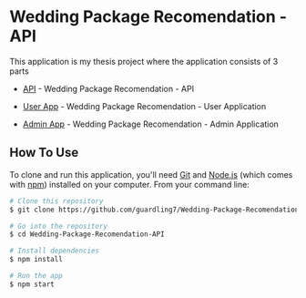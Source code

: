 # Wedding Package Recomendation - API

This application is my thesis project where the application consists of 3 parts 


* [API](https://github.com/guardling7/Wedding-Package-Recomendation-API) - Wedding Package Recomendation - API

* [User App](https://github.com/guardling7/Wedding-Package-Recomendation-User) - Wedding Package Recomendation - User Application

* [Admin App](https://github.com/guardling7/Wedding-Package-Recomendation-Admin) - Wedding Package Recomendation - Admin Application

## How To Use

To clone and run this application, you'll need [Git](https://git-scm.com) and [Node.js](https://nodejs.org/en/download/) (which comes with [npm](http://npmjs.com)) installed on your computer. From your command line:

```bash
# Clone this repository
$ git clone https://github.com/guardling7/Wedding-Package-Recomendation-API

# Go into the repository
$ cd Wedding-Package-Recomendation-API

# Install dependencies
$ npm install

# Run the app
$ npm start
```


